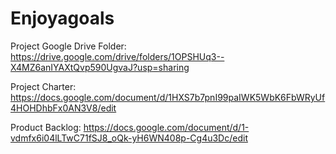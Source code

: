 # Enjoyagoals

Project Google Drive Folder:
https://drive.google.com/drive/folders/1OPSHUq3--X4MZ6anIYAXtQvp590UgvaJ?usp=sharing

Project Charter:
https://docs.google.com/document/d/1HXS7b7pnI99paIWK5WbK6FbWRyUf4HOHDhbFx0AN3V8/edit

Product Backlog:
https://docs.google.com/document/d/1-vdmfx6i04lLTwC71fSJ8_oQk-yH6WN408p-Cg4u3Dc/edit

